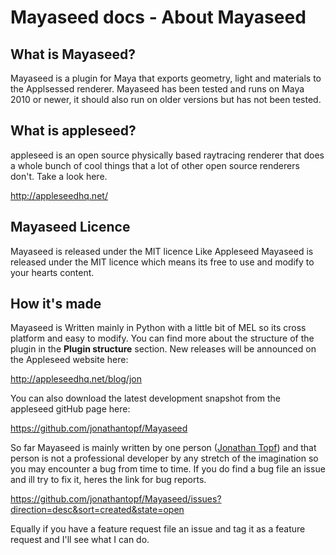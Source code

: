 Mayaseed docs - About Mayaseed
=============



What is Mayaseed?
-----------------

Mayaseed is a plugin for Maya that exports geometry, light and materials to the Applsessed renderer. Mayaseed has been tested and runs on Maya 2010 or newer, it should also run on older versions but has not been tested. 

What is appleseed?
------------------

appleseed is an open source physically based raytracing renderer that does a whole bunch of cool things that a lot of other open source renderers don't. Take a look here.

http://appleseedhq.net/

Mayaseed Licence
----------------

Mayaseed is released under the MIT licence
Like Appleseed Mayaseed is released under the MIT licence which means its free to use and modify to your hearts content. 

How it's made
-------------

Mayaseed is Written mainly in Python with a little bit of MEL so its cross platform and easy to modify. You can find more about the structure of the plugin in the **Plugin structure** section. New releases will be announced on the Appleseed website here:

http://appleseedhq.net/blog/jon

You can also download the latest development snapshot from the appleseed gitHub page here:

https://github.com/jonathantopf/Mayaseed

So far Mayaseed is mainly written by one person ([Jonathan Topf](http://www.jonathantopf.com/)) and that person is not a professional developer by any stretch of the imagination so you may encounter a bug from time to time. If you do find a bug file an issue  and ill try to fix it, heres the link for bug reports.

https://github.com/jonathantopf/Mayaseed/issues?direction=desc&sort=created&state=open

Equally if you have a feature request file an issue and tag it as a feature request and I'll see what I can do.
